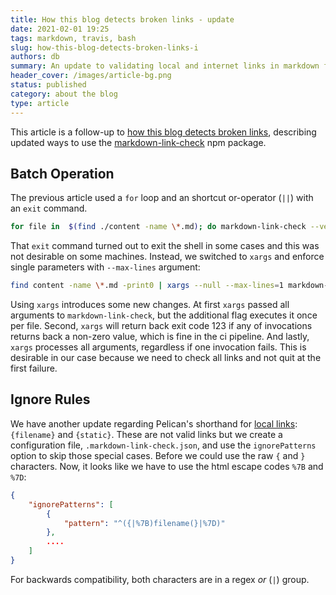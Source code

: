 ```yaml
---
title: How this blog detects broken links - update
date: 2021-02-01 19:25
tags: markdown, travis, bash
slug: how-this-blog-detects-broken-links-i
authors: db
summary: An update to validating local and internet links in markdown files.
header_cover: /images/article-bg.png
status: published
category: about the blog
type: article
---
```

<!--
spell-checker:ignore
-->
This article is a follow-up to [how this blog detects broken links], describing updated ways to use the [markdown-link-check] npm package.

## Batch Operation

The previous article used a `for` loop and an shortcut or-operator (`||`) with an `exit` command.

```bash
for file in  $(find ./content -name \*.md); do markdown-link-check --verbose "$file" || exit 1; done;
```

That `exit` command turned out to exit the shell in some cases and this was not desirable on some machines.  Instead, we switched to `xargs` and enforce single parameters with `--max-lines` argument:

```bash
find content -name \*.md -print0 | xargs --null --max-lines=1 markdown-link-check --config .markdown-link-check.json --verbose
```

Using `xargs` introduces some new changes.  At first `xargs` passed all arguments to `markdown-link-check`, but the additional flag executes it once per file.  Second, `xargs` will return back exit code 123 if any of invocations returns back a non-zero value, which is fine in the ci pipeline.  And lastly, `xargs` processes all arguments, regardless if one invocation fails.  This is desirable in our case because we need to check all links and not quit at the first failure.

## Ignore Rules

We have another update regarding Pelican's shorthand for [local links]: `{filename}` and `{static}`.  These are not valid links but we create a configuration file, `.markdown-link-check.json`, and use the `ignorePatterns` option to skip those special cases.  Before we could use the raw `{` and `}` characters.  Now, it looks like we have to use the html escape codes `%7B` and `%7D`:

```json
{
    "ignorePatterns": [
        {
            "pattern": "^({|%7B)filename(}|%7D)"
        },
        ....
    ]
}
```

For backwards compatibility, both characters are in a regex _or_ (`|`) group.

[local links]: https://docs.getpelican.com/en/latest/content.html#linking-to-internal-content
[how this blog detects broken links]: {filename}../2020-11-08-link-checker/link-checker.md
[markdown-link-check]: https://github.com/tcort/markdown-link-check
